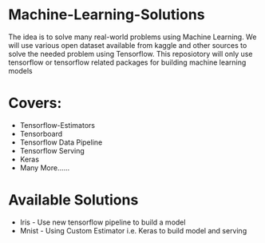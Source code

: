 # Machine-Learning-Solutions

The idea is to solve many real-world problems using Machine Learning. We will use various open dataset available
from kaggle and other sources to solve the needed problem using Tensorflow. This reposiotory will only use tensorflow
or tensorflow related packages for building machine learning models

# Covers:

- Tensorflow-Estimators
- Tensorboard
- Tensorflow Data Pipeline
- Tensorflow Serving
- Keras
- Many More......

# Available Solutions

- Iris - Use new tensorflow pipeline to build a model
- Mnist - Using Custom Estimator i.e. Keras to build model and serving
